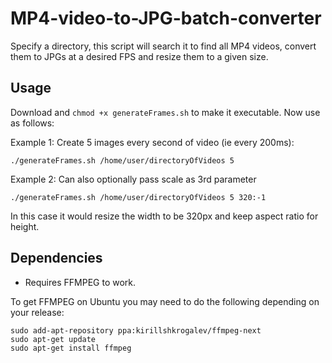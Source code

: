 # MP4-video-to-JPG-batch-converter
Specify a directory, this script will search it to find all MP4 videos, convert them to JPGs at a desired FPS and resize them to a given size.

## Usage

Download and ```chmod +x generateFrames.sh``` to make it executable. Now use as follows:

Example 1: Create 5 images every second of video (ie every 200ms):

```./generateFrames.sh /home/user/directoryOfVideos 5```

Example 2: Can also optionally pass scale as 3rd parameter

```./generateFrames.sh /home/user/directoryOfVideos 5 320:-1```

In this case it would resize the width to be 320px and keep aspect ratio for height.

## Dependencies

* Requires FFMPEG to work.

To get FFMPEG on Ubuntu you may need to do the following depending on your release:
```
sudo add-apt-repository ppa:kirillshkrogalev/ffmpeg-next
sudo apt-get update
sudo apt-get install ffmpeg
```
